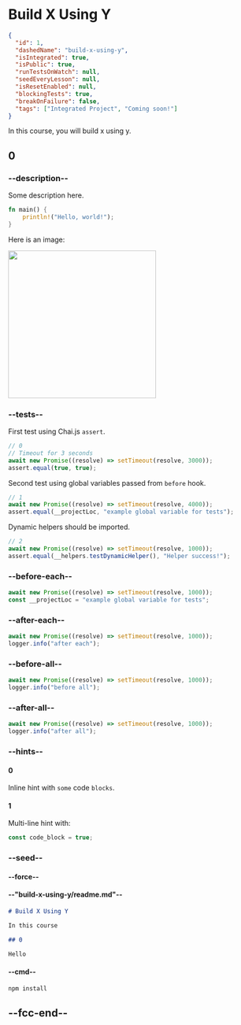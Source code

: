 # Build X Using Y

```json
{
  "id": 1,
  "dashedName": "build-x-using-y",
  "isIntegrated": true,
  "isPublic": true,
  "runTestsOnWatch": null,
  "seedEveryLesson": null,
  "isResetEnabled": null,
  "blockingTests": true,
  "breakOnFailure": false,
  "tags": ["Integrated Project", "Coming soon!"]
}
```

In this course, you will build x using y.

## 0

### --description--

Some description here.

```rust
fn main() {
    println!("Hello, world!");
}
```

Here is an image:

<img src="../../images/fcc_primary_large.png" width="300px" />

### --tests--

First test using Chai.js `assert`.

```js
// 0
// Timeout for 3 seconds
await new Promise((resolve) => setTimeout(resolve, 3000));
assert.equal(true, true);
```

Second test using global variables passed from `before` hook.

```js
// 1
await new Promise((resolve) => setTimeout(resolve, 4000));
assert.equal(__projectLoc, "example global variable for tests");
```

Dynamic helpers should be imported.

```js
// 2
await new Promise((resolve) => setTimeout(resolve, 1000));
assert.equal(__helpers.testDynamicHelper(), "Helper success!");
```

### --before-each--

```js
await new Promise((resolve) => setTimeout(resolve, 1000));
const __projectLoc = "example global variable for tests";
```

### --after-each--

```js
await new Promise((resolve) => setTimeout(resolve, 1000));
logger.info("after each");
```

### --before-all--

```js
await new Promise((resolve) => setTimeout(resolve, 1000));
logger.info("before all");
```

### --after-all--

```js
await new Promise((resolve) => setTimeout(resolve, 1000));
logger.info("after all");
```

### --hints--

#### 0

Inline hint with `some` code `blocks`.

#### 1

Multi-line hint with:

```js
const code_block = true;
```

### --seed--

#### --force--

#### --"build-x-using-y/readme.md"--

```markdown
# Build X Using Y

In this course

## 0

Hello
```

#### --cmd--

```bash
npm install
```

## --fcc-end--

